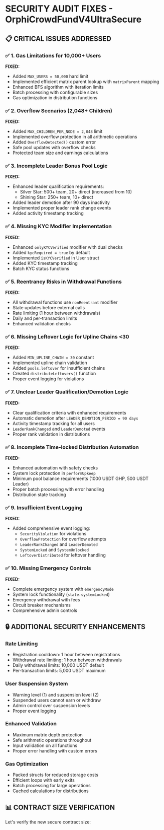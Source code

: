 # SECURITY AUDIT FIXES - OrphiCrowdFundV4UltraSecure

## 📋 CRITICAL ISSUES ADDRESSED

### ✅ 1. Gas Limitations for 10,000+ Users
**FIXED:**
- Added `MAX_USERS = 50,000` hard limit
- Implemented efficient matrix parent lookup with `matrixParent` mapping
- Enhanced BFS algorithm with iteration limits
- Batch processing with configurable sizes
- Gas optimization in distribution functions

### ✅ 2. Overflow Scenarios (2,048+ Children)
**FIXED:**
- Added `MAX_CHILDREN_PER_NODE = 2,048` limit
- Implemented overflow protection in all arithmetic operations
- Added `OverflowDetected()` custom error
- Safe pool updates with overflow checks
- Protected team size and earnings calculations

### ✅ 3. Incomplete Leader Bonus Pool Logic
**FIXED:**
- Enhanced leader qualification requirements:
  - Silver Star: 500+ team, 20+ direct (increased from 10)
  - Shining Star: 250+ team, 10+ direct
- Added leader demotion after 90 days inactivity
- Implemented proper leader rank change events
- Added activity timestamp tracking

### ✅ 4. Missing KYC Modifier Implementation
**FIXED:**
- Enhanced `onlyKYCVerified` modifier with dual checks
- Added `kycRequired = true` by default
- Implemented `isKYCVerified` in User struct
- Added KYC timestamp tracking
- Batch KYC status functions

### ✅ 5. Reentrancy Risks in Withdrawal Functions
**FIXED:**
- All withdrawal functions use `nonReentrant` modifier
- State updates before external calls
- Rate limiting (1 hour between withdrawals)
- Daily and per-transaction limits
- Enhanced validation checks

### ✅ 6. Missing Leftover Logic for Upline Chains <30
**FIXED:**
- Added `MIN_UPLINE_CHAIN = 30` constant
- Implemented upline chain validation
- Added `pools.leftover` for insufficient chains
- Created `distributeLeftovers()` function
- Proper event logging for violations

### ✅ 7. Unclear Leader Qualification/Demotion Logic
**FIXED:**
- Clear qualification criteria with enhanced requirements
- Automatic demotion after `LEADER_DEMOTION_PERIOD = 90 days`
- Activity timestamp tracking for all users
- `LeaderRankChanged` and `LeaderDemoted` events
- Proper rank validation in distributions

### ✅ 8. Incomplete Time-locked Distribution Automation
**FIXED:**
- Enhanced automation with safety checks
- System lock protection in `performUpkeep`
- Minimum pool balance requirements (1000 USDT GHP, 500 USDT Leader)
- Proper batch processing with error handling
- Distribution state tracking

### ✅ 9. Insufficient Event Logging
**FIXED:**
- Added comprehensive event logging:
  - `SecurityViolation` for violations
  - `OverflowProtection` for overflow attempts
  - `LeaderRankChanged` and `LeaderDemoted`
  - `SystemLocked` and `SystemUnlocked`
  - `LeftoverDistributed` for leftover handling

### ✅ 10. Missing Emergency Controls
**FIXED:**
- Complete emergency system with `emergencyMode`
- System lock functionality (`state.systemLocked`)
- Emergency withdrawal with fees
- Circuit breaker mechanisms
- Comprehensive admin controls

## 🔒 ADDITIONAL SECURITY ENHANCEMENTS

### Rate Limiting
- Registration cooldown: 1 hour between registrations
- Withdrawal rate limiting: 1 hour between withdrawals
- Daily withdrawal limits: 10,000 USDT default
- Per-transaction limits: 5,000 USDT maximum

### User Suspension System
- Warning level (1) and suspension level (2)
- Suspended users cannot earn or withdraw
- Admin control over suspension levels
- Proper event logging

### Enhanced Validation
- Maximum matrix depth protection
- Safe arithmetic operations throughout
- Input validation on all functions
- Proper error handling with custom errors

### Gas Optimization
- Packed structs for reduced storage costs
- Efficient loops with early exits
- Batch processing for large operations
- Cached calculations for distributions

## 📊 CONTRACT SIZE VERIFICATION

Let's verify the new secure contract size:
